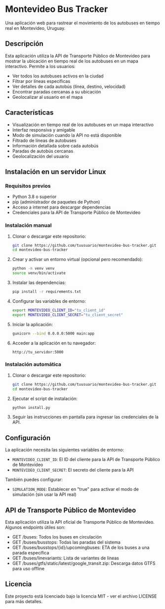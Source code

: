 # Montevideo Bus Tracker

Una aplicación web para rastrear el movimiento de los autobuses en tiempo real en Montevideo, Uruguay.

## Descripción

Esta aplicación utiliza la API de Transporte Público de Montevideo para mostrar la ubicación en tiempo real de los autobuses en un mapa interactivo. Permite a los usuarios:

- Ver todos los autobuses activos en la ciudad
- Filtrar por líneas específicas
- Ver detalles de cada autobús (línea, destino, velocidad)
- Encontrar paradas cercanas a su ubicación
- Geolocalizar al usuario en el mapa

## Características

- Visualización en tiempo real de los autobuses en un mapa interactivo
- Interfaz responsiva y amigable
- Modo de simulación cuando la API no está disponible
- Filtrado de líneas de autobuses
- Información detallada sobre cada autobús
- Paradas de autobús cercanas
- Geolocalización del usuario

## Instalación en un servidor Linux

### Requisitos previos

- Python 3.8 o superior
- pip (administrador de paquetes de Python)
- Acceso a internet para descargar dependencias
- Credenciales para la API de Transporte Público de Montevideo

### Instalación manual

1. Clonar o descargar este repositorio:
   ```bash
   git clone https://github.com/tuusuario/montevideo-bus-tracker.git
   cd montevideo-bus-tracker
   ```

2. Crear y activar un entorno virtual (opcional pero recomendado):
   ```bash
   python -m venv venv
   source venv/bin/activate
   ```

3. Instalar las dependencias:
   ```bash
   pip install -r requirements.txt
   ```

4. Configurar las variables de entorno:
   ```bash
   export MONTEVIDEO_CLIENT_ID="tu_client_id"
   export MONTEVIDEO_CLIENT_SECRET="tu_client_secret"
   ```

5. Iniciar la aplicación:
   ```bash
   gunicorn --bind 0.0.0.0:5000 main:app
   ```

6. Acceder a la aplicación en tu navegador:
   ```
   http://tu_servidor:5000
   ```

### Instalación automática

1. Clonar o descargar este repositorio:
   ```bash
   git clone https://github.com/tuusuario/montevideo-bus-tracker.git
   cd montevideo-bus-tracker
   ```

2. Ejecutar el script de instalación:
   ```bash
   python install.py
   ```

3. Seguir las instrucciones en pantalla para ingresar las credenciales de la API.

## Configuración

La aplicación necesita las siguientes variables de entorno:

- `MONTEVIDEO_CLIENT_ID`: El ID del cliente para la API de Transporte Público de Montevideo
- `MONTEVIDEO_CLIENT_SECRET`: El secreto del cliente para la API

También puedes configurar:
- `SIMULATION_MODE`: Establecer en "true" para activar el modo de simulación (sin usar la API real)

## API de Transporte Público de Montevideo

Esta aplicación utiliza la API oficial de Transporte Público de Montevideo. Algunos endpoints útiles son:

- GET /buses: Todos los buses en circulación
- GET /buses/busstops: Todas las paradas del sistema
- GET /buses/busstops/{id}/upcomingbuses: ETA de los buses a una parada específica
- GET /buses/linevariants: Lista de variantes de líneas
- GET /buses/gtfs/static/latest/google_transit.zip: Descarga datos GTFS para uso offline

## Licencia

Este proyecto está licenciado bajo la licencia MIT - ver el archivo LICENSE para más detalles.